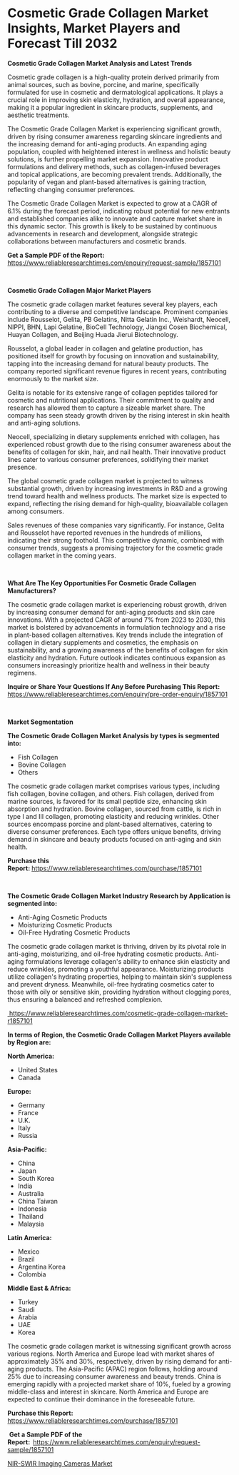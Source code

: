 <p><h1>Cosmetic Grade Collagen Market Insights, Market Players and Forecast Till 2032</h1></p><p><strong>Cosmetic Grade Collagen Market Analysis and Latest Trends</strong></p>
<p><p>Cosmetic grade collagen is a high-quality protein derived primarily from animal sources, such as bovine, porcine, and marine, specifically formulated for use in cosmetic and dermatological applications. It plays a crucial role in improving skin elasticity, hydration, and overall appearance, making it a popular ingredient in skincare products, supplements, and aesthetic treatments. </p><p>The Cosmetic Grade Collagen Market is experiencing significant growth, driven by rising consumer awareness regarding skincare ingredients and the increasing demand for anti-aging products. An expanding aging population, coupled with heightened interest in wellness and holistic beauty solutions, is further propelling market expansion. Innovative product formulations and delivery methods, such as collagen-infused beverages and topical applications, are becoming prevalent trends. Additionally, the popularity of vegan and plant-based alternatives is gaining traction, reflecting changing consumer preferences. </p><p>The Cosmetic Grade Collagen Market is expected to grow at a CAGR of 6.1% during the forecast period, indicating robust potential for new entrants and established companies alike to innovate and capture market share in this dynamic sector. This growth is likely to be sustained by continuous advancements in research and development, alongside strategic collaborations between manufacturers and cosmetic brands.</p></p>
<p><strong>Get a Sample PDF of the Report:&nbsp;</strong> <a href="https://www.reliableresearchtimes.com/enquiry/request-sample/1857101?utm_campaign=3227&utm_medium=2&utm_source=Github&utm_content=ia&utm_term=27032025&utm_id=cosmetic-grade-collagen">https://www.reliableresearchtimes.com/enquiry/request-sample/1857101</a></p>
<p>&nbsp;</p>
<p><strong>Cosmetic Grade Collagen Major Market Players</strong></p>
<p><p>The cosmetic grade collagen market features several key players, each contributing to a diverse and competitive landscape. Prominent companies include Rousselot, Gelita, PB Gelatins, Nitta Gelatin Inc., Weishardt, Neocell, NIPPI, BHN, Lapi Gelatine, BioCell Technology, Jiangxi Cosen Biochemical, Huayan Collagen, and Beijing Huada Jierui Biotechnology.</p><p>Rousselot, a global leader in collagen and gelatine production, has positioned itself for growth by focusing on innovation and sustainability, tapping into the increasing demand for natural beauty products. The company reported significant revenue figures in recent years, contributing enormously to the market size.</p><p>Gelita is notable for its extensive range of collagen peptides tailored for cosmetic and nutritional applications. Their commitment to quality and research has allowed them to capture a sizeable market share. The company has seen steady growth driven by the rising interest in skin health and anti-aging solutions.</p><p>Neocell, specializing in dietary supplements enriched with collagen, has experienced robust growth due to the rising consumer awareness about the benefits of collagen for skin, hair, and nail health. Their innovative product lines cater to various consumer preferences, solidifying their market presence.</p><p>The global cosmetic grade collagen market is projected to witness substantial growth, driven by increasing investments in R&D and a growing trend toward health and wellness products. The market size is expected to expand, reflecting the rising demand for high-quality, bioavailable collagen among consumers.</p><p>Sales revenues of these companies vary significantly. For instance, Gelita and Rousselot have reported revenues in the hundreds of millions, indicating their strong foothold. This competitive dynamic, combined with consumer trends, suggests a promising trajectory for the cosmetic grade collagen market in the coming years.</p></p>
<p>&nbsp;</p>
<p><strong>What Are The Key Opportunities For Cosmetic Grade Collagen Manufacturers?</strong></p>
<p><p>The cosmetic grade collagen market is experiencing robust growth, driven by increasing consumer demand for anti-aging products and skin care innovations. With a projected CAGR of around 7% from 2023 to 2030, this market is bolstered by advancements in formulation technology and a rise in plant-based collagen alternatives. Key trends include the integration of collagen in dietary supplements and cosmetics, the emphasis on sustainability, and a growing awareness of the benefits of collagen for skin elasticity and hydration. Future outlook indicates continuous expansion as consumers increasingly prioritize health and wellness in their beauty regimens.</p></p>
<p><strong>Inquire or Share Your Questions If Any Before Purchasing This Report:</strong> <a href="https://www.reliableresearchtimes.com/enquiry/pre-order-enquiry/1857101?utm_campaign=3227&utm_medium=2&utm_source=Github&utm_content=ia&utm_term=27032025&utm_id=cosmetic-grade-collagen">https://www.reliableresearchtimes.com/enquiry/pre-order-enquiry/1857101</a></p>
<p>&nbsp;</p>
<p><strong>Market Segmentation</strong></p>
<p><strong>The Cosmetic Grade Collagen Market Analysis by types is segmented into:</strong></p>
<p><ul><li>Fish Collagen</li><li>Bovine Collagen</li><li>Others</li></ul></p>
<p><p>The cosmetic grade collagen market comprises various types, including fish collagen, bovine collagen, and others. Fish collagen, derived from marine sources, is favored for its small peptide size, enhancing skin absorption and hydration. Bovine collagen, sourced from cattle, is rich in type I and III collagen, promoting elasticity and reducing wrinkles. Other sources encompass porcine and plant-based alternatives, catering to diverse consumer preferences. Each type offers unique benefits, driving demand in skincare and beauty products focused on anti-aging and skin health.</p></p>
<p><strong>Purchase this Report:&nbsp;</strong><a href="https://www.reliableresearchtimes.com/purchase/1857101?utm_campaign=3227&utm_medium=2&utm_source=Github&utm_content=ia&utm_term=27032025&utm_id=cosmetic-grade-collagen">https://www.reliableresearchtimes.com/purchase/1857101</a></p>
<p>&nbsp;</p>
<p><strong>The Cosmetic Grade Collagen Market Industry Research by Application is segmented into:</strong></p>
<p><ul><li>Anti-Aging Cosmetic Products</li><li>Moisturizing Cosmetic Products</li><li>Oil-Free Hydrating Cosmetic Products</li></ul></p>
<p><p>The cosmetic grade collagen market is thriving, driven by its pivotal role in anti-aging, moisturizing, and oil-free hydrating cosmetic products. Anti-aging formulations leverage collagen's ability to enhance skin elasticity and reduce wrinkles, promoting a youthful appearance. Moisturizing products utilize collagen's hydrating properties, helping to maintain skin's suppleness and prevent dryness. Meanwhile, oil-free hydrating cosmetics cater to those with oily or sensitive skin, providing hydration without clogging pores, thus ensuring a balanced and refreshed complexion.</p></p>
<p><a href="https://www.reliableresearchtimes.com/cosmetic-grade-collagen-market-r1857101?utm_campaign=3227&utm_medium=2&utm_source=Github&utm_content=ia&utm_term=27032025&utm_id=cosmetic-grade-collagen">&nbsp;https://www.reliableresearchtimes.com/cosmetic-grade-collagen-market-r1857101</a></p>
<p><strong>In terms of Region, the Cosmetic Grade Collagen Market Players available by Region are:</strong></p>
<p>
    <p> <strong> North America: </strong>
        <ul>
            <li>United States</li>
            <li>Canada</li>
        </ul>
        </p> 
    <p> <strong> Europe: </strong>
        <ul>
            <li>Germany</li>
            <li>France</li>
            <li>U.K.</li>
            <li>Italy</li>
            <li>Russia</li>
        </ul>
        </p> 
    <p> <strong> Asia-Pacific: </strong>
        <ul>
            <li>China</li>
            <li>Japan</li>
            <li>South Korea</li>
            <li>India</li>
            <li>Australia</li>
            <li>China Taiwan</li>
            <li>Indonesia</li>
            <li>Thailand</li>
            <li>Malaysia</li>
        </ul>
        </p> 
    <p> <strong> Latin America: </strong>
        <ul>
            <li>Mexico</li>
            <li>Brazil</li>
            <li>Argentina Korea</li>
            <li>Colombia</li>
        </ul>
        </p> 
    <p> <strong> Middle East & Africa: </strong>
        <ul>
            <li>Turkey</li>
            <li>Saudi</li>
            <li>Arabia</li>
            <li>UAE</li>
            <li>Korea</li>
        </ul>
    </p>
    </p>
<p><p>The cosmetic grade collagen market is witnessing significant growth across various regions. North America and Europe lead with market shares of approximately 35% and 30%, respectively, driven by rising demand for anti-aging products. The Asia-Pacific (APAC) region follows, holding around 25% due to increasing consumer awareness and beauty trends. China is emerging rapidly with a projected market share of 10%, fueled by a growing middle-class and interest in skincare. North America and Europe are expected to continue their dominance in the foreseeable future.</p></p>
<p><strong>Purchase this Report: </strong><a href="https://www.reliableresearchtimes.com/purchase/1857101?utm_campaign=3227&utm_medium=2&utm_source=Github&utm_content=ia&utm_term=27032025&utm_id=cosmetic-grade-collagen">https://www.reliableresearchtimes.com/purchase/1857101</a></p>
<p>&nbsp;<strong>Get a Sample PDF of the Report:&nbsp;&nbsp;</strong><a href="https://www.reliableresearchtimes.com/enquiry/request-sample/1857101?utm_campaign=3227&utm_medium=2&utm_source=Github&utm_content=ia&utm_term=27032025&utm_id=cosmetic-grade-collagen">https://www.reliableresearchtimes.com/enquiry/request-sample/1857101</a></p>
<p><strong></strong></p>
<p><p><a href="https://github.com/alejnaouare/Market-Research-Report-List-1/blob/main/nir-swir-imaging-cameras-market.md?utm_campaign=3227&utm_medium=2&utm_source=Github&utm_content=ia&utm_term=27032025&utm_id=cosmetic-grade-collagen">NIR-SWIR Imaging Cameras Market</a></p></p>